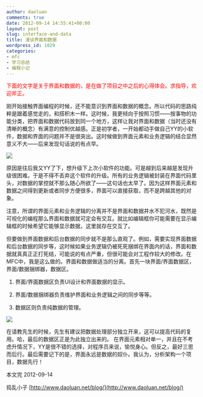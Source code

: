 ```yaml
---
author: daoluan
comments: true
date: 2012-09-14 14:55:41+00:00
layout: post
slug: interface-and-data
title: 漫谈界面和数据
wordpress_id: 1029
categories:
- mfc
- 学习总结
- 编程小记
---
```


<p><span style="color: #ff0000;">下面的文字是关于界面和数据的，是在做了项目之中之后的心得体会。求指导，欢迎斧正。</span></p>

刚开始接触界面编程的时候，还不能意识到界面和数据的概念。所以代码的思路纯粹是跟着感觉走的，和搭积木一样。这时候，我更倾向于按照习惯——按事物的功能分类，把界面和数据代码放到同一个地方，这样让我对界面和数据（当时还没有清晰的概念）有满意的控制优越感。正是初学者，一开始都动手做自己YY的小软件，数据和界面的问题并不是很突出。这时候做到界面元素和业务逻辑的结合显然意义不大——后来发现句话说的有点早。

<!-- more -->

[![](http://daoluan.net/blog/wp-content/uploads/2012/09/UI_data_combine.png)](http://daoluan.net/blog/archives/975/ui_data_combine)

原因是往后我又YY了下，想升级下上次小软件的功能。可是越到后来越是发现升级很困难。于是不得不丢弃这个软件的升级。所有的业务逻辑被封装在界面代码里头，对数据的掌控就不那么随心所欲了——这句话也太早了。因为这样界面元素和数据之间得到更新或者同步方便很多，界面可以直接获取，而不是跨越其他的对象。

注意，所谓的界面元素和业务逻辑的分离并不是界面和数据井水不犯河水，既然是可视化的编程那么界面和数据就可定会有交互。就比如编辑框你可能需要在显示编辑框的时候希望它能够显示数据，这里就存在交互了。

但要做到界面数据和后台数据的同步就不是那么直观了。例如，需要实现界面数据和后台数据的同步等，这时候如果业务逻辑仍被死死捆绑在界面内的话，界面和数据就真真正正打死结，可能说的有点严重，但很可能会对工程作较大的修改。在MFC中，我是这么做的。界面和数据做适当的分离。首先一块界面/界面数据区，界面/数据捆绑器，数据区。



	
  1. 界面/界面数据区负责UI设计和界面数据的显示。

	
  2. 界面/数据捆绑器负责维护界面和业务逻辑之间的同步等等。

	
  3. 数据区则负责纯数据的管理。


[![](http://daoluan.net/blog/wp-content/uploads/2012/09/UI_data_detach.png)](http://daoluan.net/blog/archives/975/ui_data_detach)

在请教先生的时候，先生有建议把数据处理部分独立开来，这可以提高代码的复用。哈，最后的数据区正是为此独立出来的。
在界面元素相对单一，并且在不考虑升情况下，YY是很不错的选择，对程序员来说，愉悦身心。但反之，最好三思而后行。最后需要记下的是，界面永远是数据的奴仆。我认为，分析架构一个项目，数据先行！

本文完 2012-09-14

捣乱小子 [http://www.daoluan.net/blog/](http://www.daoluan.net/blog/)
